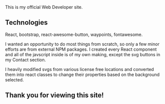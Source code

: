 This is my official Web Developer site.

## Technologies

React, bootstrap, react-awesome-button, waypoints, fontawesome.

I wanted an opportunity to do most things from scratch, so only a few minor efforts are from external NPM packages.
I created every React component and all of the javscript inside is of my own making, except the svg buttons in my Contact section.

I heavily modified svgs from various license free locations and converted them into react classes to change their properties based on the background selected.

## Thank you for viewing this site!

